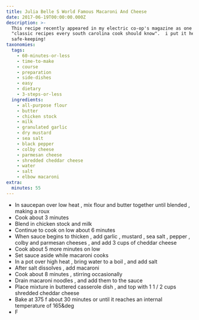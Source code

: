 ```yaml
---
title: Julia Belle S World Famous Macaroni And Cheese
date: 2017-06-19T00:00:00.000Z
description: >-
  This recipe recently appeared in my electric co-op's magazine as one of the
  "classic recipes every south carolina cook should know".  i put it here for
  safe-keeping!
taxonomies:
  tags:
    - 60-minutes-or-less
    - time-to-make
    - course
    - preparation
    - side-dishes
    - easy
    - dietary
    - 3-steps-or-less
  ingredients:
    - all-purpose flour
    - butter
    - chicken stock
    - milk
    - granulated garlic
    - dry mustard
    - sea salt
    - black pepper
    - colby cheese
    - parmesan cheese
    - shredded cheddar cheese
    - water
    - salt
    - elbow macaroni
extra:
  minutes: 55
---
```

 - In saucepan over low heat , mix flour and butter together until blended , making a roux
 - Cook about 3 minutes
 - Blend in chicken stock and milk
 - Continue to cook on low about 6 minutes
 - When sauce begins to thicken , add garlic , mustard , sea salt , pepper , colby and parmesan cheeses , and add 3 cups of cheddar cheese
 - Cook about 5 more minutes on low
 - Set sauce aside while macaroni cooks
 - In a pot over high heat , bring water to a boil , and add salt
 - After salt dissolves , add macaroni
 - Cook about 8 minutes , stirring occasionally
 - Drain macaroni noodles , and add them to the sauce
 - Place mixture in buttered casserole dish , and top with 1 1 / 2 cups shredded cheddar cheese
 - Bake at 375 f about 30 minutes or until it reaches an internal temperature of 165&deg
 - F

